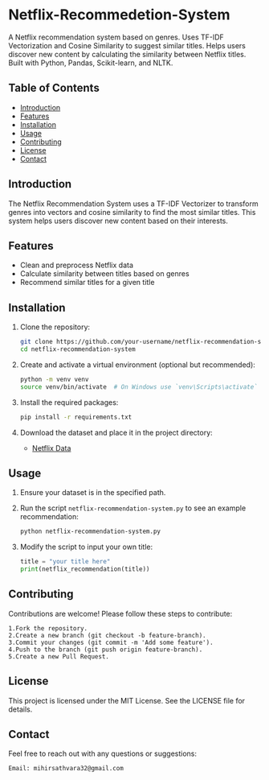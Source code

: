 # Netflix-Recommedetion-System
A Netflix recommendation system based on genres. Uses TF-IDF Vectorization and Cosine Similarity to suggest similar titles. Helps users discover new content by calculating the similarity between Netflix titles. Built with Python, Pandas, Scikit-learn, and NLTK.

## Table of Contents
- [Introduction](#introduction)
- [Features](#features)
- [Installation](#installation)
- [Usage](#usage)
- [Contributing](#contributing)
- [License](#license)
- [Contact](#contact)

## Introduction

The Netflix Recommendation System uses a TF-IDF Vectorizer to transform genres into vectors and cosine similarity to find the most similar titles. This system helps users discover new content based on their interests.

## Features

- Clean and preprocess Netflix data
- Calculate similarity between titles based on genres
- Recommend similar titles for a given title

## Installation

1. Clone the repository:
    ```sh
    git clone https://github.com/your-username/netflix-recommendation-system.git
    cd netflix-recommendation-system
    ```

2. Create and activate a virtual environment (optional but recommended):
    ```sh
    python -m venv venv
    source venv/bin/activate  # On Windows use `venv\Scripts\activate`
    ```

3. Install the required packages:
    ```sh
    pip install -r requirements.txt
    ```

4. Download the dataset and place it in the project directory:
    - [Netflix Data](netflixData.csv)

## Usage

1. Ensure your dataset is in the specified path.
2. Run the script `netflix-recommendation-system.py` to see an example recommendation:
    ```sh
    python netflix-recommendation-system.py
    ```

3. Modify the script to input your own title:
    ```python
    title = "your title here"
    print(netflix_recommendation(title))
    ```
    
## Contributing

Contributions are welcome! Please follow these steps to contribute:

    1.Fork the repository.
    2.Create a new branch (git checkout -b feature-branch).
    3.Commit your changes (git commit -m 'Add some feature').
    4.Push to the branch (git push origin feature-branch).
    5.Create a new Pull Request.

## License

This project is licensed under the MIT License. See the LICENSE file for details.

## Contact
Feel free to reach out with any questions or suggestions:

    Email: mihirsathvara32@gmail.com
    
